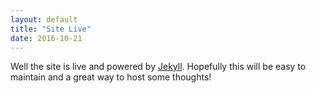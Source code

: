 ```yaml
---
layout: default
title: "Site Live"
date: 2016-10-21
---
```


Well the site is live and powered by [Jekyll](http://jekyllrb.com). Hopefully this will be easy to maintain and a great way to host some thoughts!
